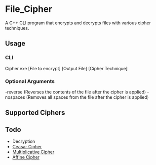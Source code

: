 # File_Cipher

A C++ CLI program that encrypts and decrypts files with various cipher techniques.


## Usage
### CLI
Cipher.exe [File to encrypt] [Output File] [Cipher Technique]

### Optional Arguments
-reverse (Reverses the contents of the file after the cipher is applied)
-nospaces (Removes all spaces from the file after the cipher is applied)


## Supported Ciphers


## Todo
- Decryption
- [Ceasar Cipher](https://en.wikipedia.org/wiki/Caesar_cipher)
- [Multiplicative Cipher](https://www.tutorialspoint.com/cryptography_with_python/cryptography_with_python_multiplicative_cipher.htm)
- [Affine Cipher](https://en.wikipedia.org/wiki/Affine_cipher)

